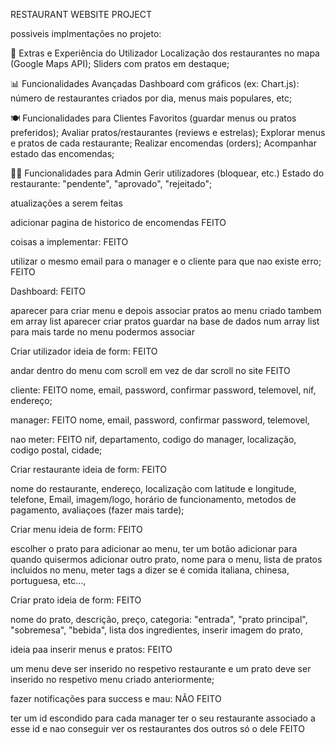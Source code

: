 RESTAURANT WEBSITE PROJECT 

possiveis implmentações no projeto:


📱 Extras e Experiência do Utilizador
Localização dos restaurantes no mapa (Google Maps API);
Sliders com pratos em destaque;

📊 Funcionalidades Avançadas
Dashboard com gráficos (ex: Chart.js): número de restaurantes criados por dia, menus mais populares, etc;

🍽️ Funcionalidades para Clientes
Favoritos (guardar menus ou pratos preferidos);
Avaliar pratos/restaurantes (reviews e estrelas);
Explorar menus e pratos de cada restaurante;
Realizar encomendas (orders);
Acompanhar estado das encomendas;

🧑‍💼 Funcionalidades para Admin
Gerir utilizadores (bloquear, etc.)
Estado do restaurante: "pendente", "aprovado", "rejeitado";


atualizações a serem feitas

adicionar pagina de historico de encomendas FEITO


coisas a implementar: FEITO

utilizar o mesmo email para o manager e o cliente para que nao existe erro; FEITO


Dashboard: FEITO

aparecer para criar menu e depois associar pratos ao menu criado tambem em array list
aparecer criar pratos guardar na base de dados num array list para mais tarde no menu podermos associar 

Criar utilizador ideia de form: FEITO

andar dentro do menu com scroll em vez de dar scroll no site FEITO

cliente: FEITO 
nome,
email,
password,
confirmar password,
telemovel,
nif,
endereço;

manager: FEITO
nome,
email,
password,
confirmar password,
telemovel,

nao meter: FEITO
nif,
departamento,
codigo do manager,
localização,
codigo postal,
cidade;


Criar restaurante ideia de form: FEITO

nome do restaurante,
endereço,
localização com latitude e longitude,
telefone,
Email,
imagem/logo,
horário de funcionamento,
metodos de pagamento,
avaliaçoes (fazer mais tarde);

Criar menu ideia de form: FEITO

escolher o prato para adicionar ao menu,
ter um botão adicionar para quando quisermos adicionar outro prato,
nome para o menu,
lista de pratos incluidos no menu,
meter tags a dizer se é comida italiana, chinesa, portuguesa, etc...,


Criar prato ideia de form: FEITO

nome do prato,
descrição,
preço,
categoria: "entrada", "prato principal", "sobremesa", "bebida",
lista dos ingredientes,
inserir imagem do prato,


ideia paa inserir menus e pratos: FEITO

um menu deve ser inserido no respetivo restaurante
e um prato deve ser inserido no respetivo menu criado anteriormente;

fazer notificações para success e mau: NÃO FEITO


ter um id escondido para cada manager ter o seu restaurante associado a esse id e nao conseguir ver os restaurantes dos outros só o dele FEITO